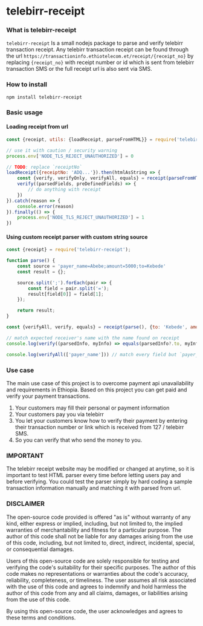 # telebirr-receipt

### What is telebirr-receipt

`telebirr-receipt` Is a small nodejs package to parse and verify
telebirr transaction receipt. Any telebirr transaction
receipt can be found through the url
`https://transactioninfo.ethiotelecom.et/receipt/{receipt_no}`
by replacing `{receipt_no}` with receipt number or id which is sent from telebirr
transaction SMS or the full receipt url is also sent via SMS.

### How to install

``
npm install telebirr-receipt
``

### Basic usage

#### Loading receipt from url

```javascript
const {receipt, utils: {loadReceipt, parseFromHTML}} = require('telebirr-receipt')

// use it with caution / security warning
process.env['NODE_TLS_REJECT_UNAUTHORIZED'] = 0

// TODO: replace `receiptNo`
loadReceipt({receiptNo: 'ADQ...'}).then(htmlAsString => {
    const {verify, verifyOnly, verifyAll, equals} = receipt(parseFromHTML(htmlAsString), {to: 'Someone'})
    verify((parsedFields, preDefinedFields) => {
        // do anything with receipt
    })
}).catch(reason => {
    console.error(reason)
}).finally(() => {
    process.env['NODE_TLS_REJECT_UNAUTHORIZED'] = 1
})
```

#### Using custom receipt parser with custom string source

```javascript
const {receipt} = require('telebirr-receipt');

function parse() {
    const source = 'payer_name=Abebe;amount=5000;to=Kebede'
    const result = {};

    source.split(';').forEach(pair => {
        const field = pair.split('=');
        result[field[0]] = field[1];
    });

    return result;
}

const {verifyAll, verify, equals} = receipt(parse(), {to: 'Kebede', amount: '5000'})

// match expected receiver's name with the name found on receipt
console.log(verify((parsedInfo, myInfo) => equals(parsedInfo?.to, myInfo?.to))) // match any field

console.log(verifyAll(['payer_name'])) // match every field but `payer_name`
```

### Use case

The main use case of this project is to overcome payment api unavailability and requirements in Ethiopia. Based on this
project you can get paid and verify your payment transactions.

1. Your customers may fill their personal or payment information
2. Your customers pay you via telebirr
3. You let your customers know how to verify their payment by entering their transaction number or link which is
   received from 127 / telebirr SMS.
4. So you can verify that who send the money to you.

### IMPORTANT

The telebirr receipt website may be modified or changed at anytime, so it is important to test HTML parser every time
before letting users pay and before verifying.
You could test the parser simply by hard coding a sample transaction information manually and matching it with parsed
from url.

### DISCLAIMER

The open-source code provided is offered "as is" without warranty of any kind, either express or implied, including, but
not limited to, the implied warranties of merchantability and fitness for a particular purpose. The author of this code
shall not be liable for any damages arising from the use of this code, including, but not limited to, direct, indirect,
incidental, special, or consequential damages.

Users of this open-source code are solely responsible for testing and verifying the code's suitability for their
specific purposes. The author of this code makes no representations or warranties about the code's accuracy,
reliability, completeness, or timeliness. The user assumes all risk associated with the use of this code and agrees to
indemnify and hold harmless the author of this code from any and all claims, damages, or liabilities arising from the
use of this code.

By using this open-source code, the user acknowledges and agrees to these terms and conditions.
